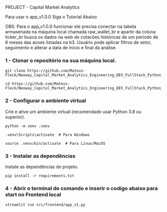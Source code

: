 PROJECT - Capital Market Analytics

Para usar o app_v1.0.0 Siga o Tutorial Abaixo

OBS: Para o app_v1.0.0 funcionar ele precisa conectar na tabela armasenada na máquina local chamada raw_wallet_br e apartir da coluna ticker_br busca os dados na web de cotacões históricas de um periodo de 6 meses das acoes listadas na b3. 
Usuário pode aplicar filtros de setor, seguimento e alterar a data de inicio e final da análise. 

### 1 - Clonar o repositório na sua máquina local.

    git clone https://github.com/Mateus-Fleck/Neoway_Capital_Market_Analytics_Engineering_DEV_FullStack_Python_v1.0.0

    cd https://github.com/Mateus-Fleck/Neoway_Capital_Market_Analytics_Engineering_DEV_FullStack_Python_v1.0.0

### 2 - Configurar o ambiente virtual
Crie e ative um ambiente virtual (recomendado usar Python 3.8 ou superior).

    python -m venv .venv

    .venv\Scripts\activate  # Para Windows

    source .venv/bin/activate  # Para Linux/MacOS

### 3 - Instalar as dependências
Instale as dependências do projeto.

    pip install -r requirements.txt


### 4 - Abrir o terminal de comando e inserir o codigo abaixo para start no Frontend local

    streamlit run src/frontend/app_v1.py

